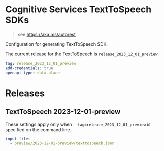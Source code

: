 # Cognitive Services TextToSpeech SDKs

> see https://aka.ms/autorest

Configuration for generating TextToSpeech SDK.

The current release for the TextToSpeech is `release_2023_12_01_preview`.

``` yaml
tag: release_2023_12_01_preview
add-credentials: true
openapi-type: data-plane
```

# Releases

## TextToSpeech 2023-12-01-preview

These settings apply only when `--tag=release_2023_12_01_preview` is specified on the command line.

```yaml $(tag) == 'release_2023_12_01_preview'
input-file:
  - preview/2023-12-01-preview/texttospeech.json
```
